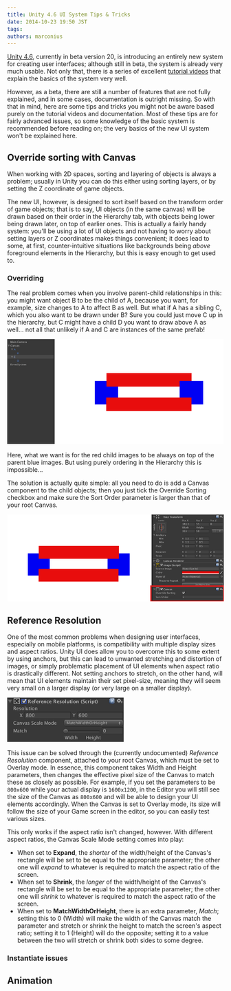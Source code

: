 ```yaml
---
title: Unity 4.6 UI System Tips & Tricks
date: 2014-10-23 19:50 JST
tags:
authors: marconius
---
```


[Unity 4.6](http://unity3d.com/unity/beta/4.6), currently in beta version 20, is introducing an entirely new system for creating user interfaces; although still in beta, the system is already very much usable. Not only that, there is a series of excellent [tutorial videos](http://unity3d.com/learn/tutorials/modules/beginner/ui) that explain the basics of the system very well.

However, as a beta, there are still a number of features that are not fully explained, and in some cases, documentation is outright missing. So with that in mind, here are some tips and tricks you might not be aware based purely on the tutorial videos and documentation. Most of these tips are for fairly advanced issues, so some knowledge of the basic system is recommended before reading on; the very basics of the new UI system won't be explained here.

## Override sorting with Canvas

When working with 2D spaces, sorting and layering of objects is always a problem; usually in Unity you can do this either using sorting layers, or by setting the Z coordinate of game objects.

The new UI, however, is designed to sort itself based on the transform order of game objects; that is to say, UI objects (in the same canvas) will be drawn based on their order in the Hierarchy tab, with objects being lower being drawn later, on top of earlier ones. This is actually a fairly handy system: you'll be using a lot of UI objects and not having to worry about setting layers or Z coordinates makes things convenient; it does lead to some, at first, counter-intuitive situations like backgrounds being *above* foreground elements in the Hierarchy, but this is easy enough to get used to.

### Overriding

The real problem comes when you involve parent-child relationships in this: you might want object B to be the child of A, because you want, for example, size changes to A to affect B as well. But what if A has a sibling C, which you also want to be drawn under B? Sure you could just move C up in the hierarchy, but C might have a child D you want to draw above A as well... not all that unlikely if A and C are instances of the same prefab!

![canvas1](/static/images/2014/10/UnityUI/canvas1.png)

Here, what we want is for the red child images to be always on top of the parent blue images. But using purely ordering in the Hierarchy this is impossible...

The solution is actually quite simple: all you need to do is add a Canvas component to the child objects; then you just tick the Override Sorting checkbox and make sure the Sort Order parameter is larger than that of your root Canvas.

![canvas2](/static/images/2014/10/UnityUI/canvas2.png)

## Reference Resolution

One of the most common problems when designing user interfaces, especially on mobile platforms, is compatibility with multiple display sizes and aspect ratios. Unity UI does allow you to overcome this to some extent by using anchors, but this can lead to unwanted stretching and distortion of images, or simply problematic placement of UI elements when aspect ratio is drastically different. Not setting anchors to stretch, on the other hand, will mean that UI elements maintain their set pixel-size, meaning they will seem very small on a larger display (or very large on a smaller display).

![refres1](/static/images/2014/10/UnityUI/refres1.png)

This issue can be solved through the (currently undocumented) *Reference Resolution* component, attached to your root Canvas, which must be set to Overlay mode. In essence, this component takes Width and Height parameters, then changes the effective pixel size of the Canvas to match these as closely as possible. For example, if you set the parameters to be `800x600` while your actual display is `1600x1200`, in the Editor you will still see the size of the Canvas as `800x600` and will be able to design your UI elements accordingly. When the Canvas is set to Overlay mode, its size will follow the size of your Game screen in the editor, so you can easily test various sizes.

This only works if the aspect ratio isn't changed, however. With different aspect ratios, the Canvas Scale Mode setting comes into play:

- When set to **Expand**, the *shorter* of the width/height of the Canvas's rectangle will be set to be equal to the appropriate parameter; the other one will *expand* to whatever is required to match the aspect ratio of the screen.
- When set to **Shrink**, the *longer* of the width/height of the Canvas's rectangle will be set to be equal to the appropriate parameter; the other one will *shrink* to whatever is required to match the aspect ratio of the screen.
- When set to **MatchWidthOrHeight**, there is an extra parameter, *Match*; setting this to 0 (Width) will make the width of the Canvas match the parameter and stretch or shrink the height to match the screen's aspect ratio; setting it to 1 (Height) will do the opposite; setting it to a value between the two will stretch or shrink both sides to some degree.

### Instantiate issues

## Animation
